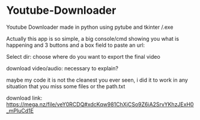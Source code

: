 # Youtube-Downloader
Youtube Downloader made in python using pytube and tkinter /.exe

Actually this app is so simple, a big console/cmd showing you what is happening and 3 buttons and a box field to paste an url:

Select dir: choose where do you want to export the final video

download video/audio: necessary to explain?

maybe my code it is not the cleanest you ever seen, i did it to work in any situation that you miss some files or the path.txt

download link: https://mega.nz/file/veY0RCDQ#xdcKqw981ChXjCSo9Z6iA2SrvYKhzJExH0_mPluCd1E
